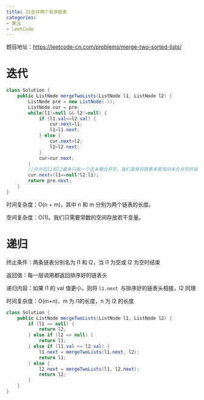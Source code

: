 ```yaml
---
title: 21合并两个有序链表
categories: 
- 算法
- LeetCode
---
```


题目地址：https://leetcode-cn.com/problems/merge-two-sorted-lists/

# 迭代

```java
class Solution {
    public ListNode mergeTwoLists(ListNode l1, ListNode l2) {
        ListNode pre = new ListNode(-1);
        ListNode cur = pre;
        while(l1!=null && l2!=null) {
            if (l1.val<=l2.val) {
                cur.next=l1;
                l1=l1.next;
            } else {
                cur.next=l2;
                l2=l2.next;
            }
            cur=cur.next;
        }
        //合并后l1和l2最多只有一个还未被合并完，我们直接将链表末尾指向未合并完的链表即可
        cur.next=(l1==null?l2:l1);
        return pre.next;
    }
}
```

时间复杂度：O(n + m)，其中 n 和 m 分别为两个链表的长度。

空间复杂度：O(1)。我们只需要常数的空间存放若干变量。

# 递归

终止条件：两条链表分别名为 l1 和 l2，当 l1 为空或 l2 为空时结束

返回值：每一层调用都返回排序好的链表头

递归内容：如果 l1 的 val 值更小，则将 `l1.next `与排序好的链表头相接，l2 同理

时间复杂度：O(m+n)，m 为 l1的长度，n 为 l2 的长度

```java
class Solution {
    public ListNode mergeTwoLists(ListNode l1, ListNode l2) {
        if (l1 == null) {
            return l2;
        } else if (l2 == null) {
            return l1;
        } else if (l1.val <= l2.val) {
            l1.next = mergeTwoLists(l1.next, l2);
            return l1;
        } else {
            l2.next = mergeTwoLists(l1, l2.next);
            return l2;
        }
    }
}
```





